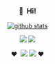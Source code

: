 <!-- background: #193549-->
<div align="center">

<h3>
  👋&nbsp; Hi!
</h3>
  
  [![github stats](https://github-readme-stats.vercel.app/api?username=kimzerovirus&count_private=true&show_icons=true&bg_color=0D1117&title_color=ff9999&icon_color=ffe062&text_color=bebebe)](https://github.com/kimzerovirus)
  
<p>
  <a href="https://ekgoddldi.tistory.com/" target="_blank"><img src="https://img.shields.io/badge/Blog-239120?style=flat-square&logo=GitHub%20Sponsors&logoColor=white"/></a>
  <a href="mailto:zerovirus96@gmail.com" target="_blank"><img src="https://img.shields.io/badge/zerovirus96@gmail.com-FF7800?style=flat-square&logo=Gmail&logoColor=white"/></a>
</p>

  <p>
    ❤️&nbsp;
    <img src="https://img.shields.io/badge/JavaScript-F7DF1E?style=flat-square&logo=JavaScript&logoColor=black"/>
    <img src="https://img.shields.io/badge/TypeScript-3178C6?style=flat-square&logo=TypeScript&logoColor=white"/>
    ❤️
  </p>
  
</div>
 
 
<!--  * Solugate - VA Service Platform (21.06.14 ~ 21.12.17) <!-- virtual agent -->

<!-- <br/> -->
<!-- <br/> -->
<!-- <br/> -->

<!-- ## 💪 Skills -->
<!-- <p> -->
<!--   <img src="https://img.shields.io/badge/JavaScript-F7DF1E?style=flat-square&logo=JavaScript&logoColor=black"/> -->
<!--   <img src="https://img.shields.io/badge/TypeScript-3178C6?style=flat-square&logo=TypeScript&logoColor=white"/> -->
<!--   <img src="https://img.shields.io/badge/Java-007396?style=flat-square&logo=Java&logoColor=white"/>
  <img src="https://img.shields.io/badge/Python-3776AB?style=flat-square&logo=Python&logoColor=white"/>  -->
<!-- </p> -->
<!-- <p> -->
<!--   <img src="https://img.shields.io/badge/Vue.js-4FC08D?style=flat-square&logo=Vue.js&logoColor=white"/> -->
<!--   <img src="https://img.shields.io/badge/React-61DAFB?style=flat-square&logo=React&logoColor=black"/> -->
<!--   <img src="https://img.shields.io/badge/Node.js-339933?style=flat-square&logo=Node.js&logoColor=fff"/> -->
<!--   <img src="https://img.shields.io/badge/TensorFlow-FF6F00?style=flat-square&logo=TensorFlow&logoColor=fff"/>
  <img src="https://img.shields.io/badge/Spring-6DB33F?style=flat-square&logo=Spring&logoColor=fff"/> -->
<!-- </p> -->
<!-- <p> -->
<!--   <img src="https://img.shields.io/badge/Docker-2496ED?style=flat-square&logo=Docker&logoColor=fff"/> -->
<!--   <img src="https://img.shields.io/badge/Gitlab-FCA121?style=flat-square&logo=Gitlab&logoColor=fff"/> -->
<!--   <img src="https://img.shields.io/badge/Github-181717?style=flat-square&logo=Github&logoColor=fff"/> -->
<!-- </p> -->

<!-- <br/> -->
<!-- <br/> -->

<!-- ## 🏆 Stats -->
<!-- [![github stats](https://github-readme-stats.vercel.app/api?username=kimzerovirus&count_private=true&show_icons=true&hide_border=true&bg_color=00000000&title_color=ff9999&icon_color=ffe062&text_color=bebebe)](https://github.com/kimzerovirus)
[![github stats](https://github-readme-stats.vercel.app/api/top-langs?username=kimzerovirus&count_private=true&show_icons=true&hide_border=true&bg_color=00000000&title_color=ff9999&icon_color=ffe062&text_color=bebebe)](https://github.com/kimzerovirus) -->
